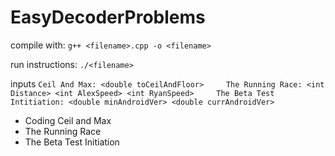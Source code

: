 # EasyDecoderProblems

compile with:
	```
	g++ <filename>.cpp -o <filename>
	```

run instructions:
	```
	./<filename>
	```

inputs
	```
	Ceil And Max: <double toCeilAndFloor>    
	The Running Race: <int Distance> <int AlexSpeed> <int RyanSpeed>    
	The Beta Test Intitiation: <double minAndroidVer> <double currAndroidVer>    
	```

* Coding Ceil and Max
* The Running Race
* The Beta Test Initiation